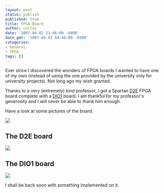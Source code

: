 ```yaml
---
layout: post
status: publish
published: true
title: FPGA Board
author: carlos
date: '2007-04-02 21:46:00 -0400'
date_gmt: '2007-04-03 04:46:00 -0400'
categories:
- General
- FPGA
tags: []
---
```

Ever since I discovered the wonders of FPGA boards I wanted to have one of my own (instead of using the one provided by the university only for university projects). Not long ago my wish granted.

Thanks to a very (extremely) kind professor, I got a Spartan [D2E](http://digilentinc.com/Data/Products/D2E/D2E-brochure.pdf) FPGA board complete with a [DIO1](http://digilentinc.com/Data/Products/DIO1/DIO1-brochure.pdf) board. I am thankful for my professor's generosity and I will never be able to thank him enough.

Have a look at some pictures of the board.

[![](http://3.bp.blogspot.com/_940DBYqYeYo/RhHlgFHDd3I/AAAAAAAAARE/dWrRaW5iAbg/s320/Spartan+001.jpg)](http://3.bp.blogspot.com/_940DBYqYeYo/RhHlgFHDd3I/AAAAAAAAARE/dWrRaW5iAbg/s1600-h/Spartan+001.jpg)

## The D2E board

[![](http://1.bp.blogspot.com/_940DBYqYeYo/RhHlglHDd5I/AAAAAAAAARU/yiJ3yajmRHc/s320/Spartan+010.jpg)](http://1.bp.blogspot.com/_940DBYqYeYo/RhHlglHDd5I/AAAAAAAAARU/yiJ3yajmRHc/s1600-h/Spartan+010.jpg)

## The DIO1 board
[![](http://4.bp.blogspot.com/_940DBYqYeYo/RhHlgVHDd4I/AAAAAAAAARM/Tqi5Hs0AzZ0/s320/Spartan+009.jpg)](http://4.bp.blogspot.com/_940DBYqYeYo/RhHlgVHDd4I/AAAAAAAAARM/Tqi5Hs0AzZ0/s1600-h/Spartan+009.jpg)

I shall be back soon with something implemented on it.
